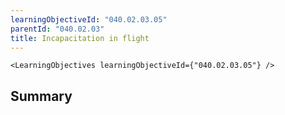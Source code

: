 ```yaml
---
learningObjectiveId: "040.02.03.05"
parentId: "040.02.03"
title: Incapacitation in flight
---
```


```tsx eval
<LearningObjectives learningObjectiveId={"040.02.03.05"} />
```

## Summary
